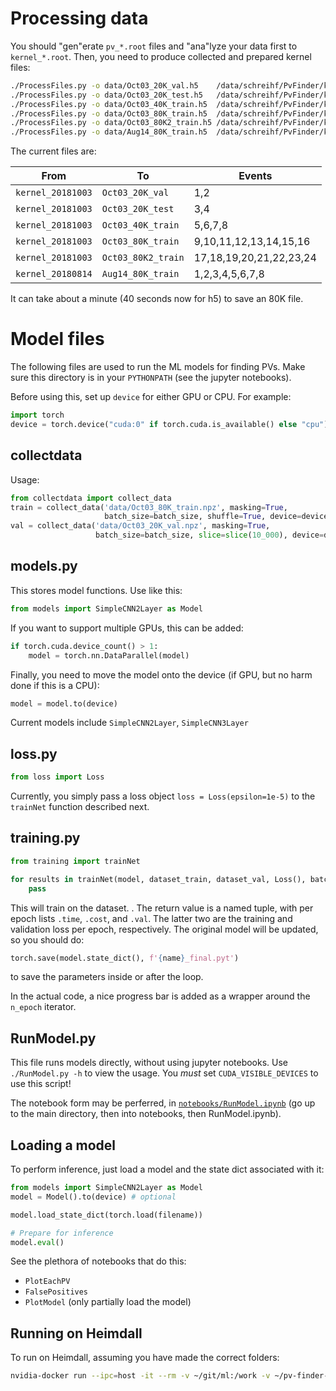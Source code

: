 # Processing data

You should "gen"erate `pv_*.root` files and "ana"lyze your data first to `kernel_*.root`. Then, you need to produce collected and prepared kernel files:

```bash
./ProcessFiles.py -o data/Oct03_20K_val.h5    /data/schreihf/PvFinder/kernel_20181003_{1,2}.root
./ProcessFiles.py -o data/Oct03_20K_test.h5   /data/schreihf/PvFinder/kernel_20181003_{3,4}.root
./ProcessFiles.py -o data/Oct03_40K_train.h5  /data/schreihf/PvFinder/kernel_20181003_{5,6,7,8}.root
./ProcessFiles.py -o data/Oct03_80K_train.h5  /data/schreihf/PvFinder/kernel_20181003_{9,10,11,12,13,14,15,16}.root
./ProcessFiles.py -o data/Oct03_80K2_train.h5 /data/schreihf/PvFinder/kernel_20181003_{17,18,19,20,21,22,23,24}.root
./ProcessFiles.py -o data/Aug14_80K_train.h5  /data/schreihf/PvFinder/kernel_20180814_{1,2,3,4,5,6,7,8}.root
```

The current files are:

|        From       |          To         |         Events          |
|-------------------|---------------------|-------------------------|
| `kernel_20181003` | `Oct03_20K_val`     | 1,2                     |
| `kernel_20181003` | `Oct03_20K_test`    | 3,4                     |
| `kernel_20181003` | `Oct03_40K_train`   | 5,6,7,8                 |
| `kernel_20181003` | `Oct03_80K_train`   | 9,10,11,12,13,14,15,16  |
| `kernel_20181003` | `Oct03_80K2_train`  | 17,18,19,20,21,22,23,24 |
| `kernel_20180814` | `Aug14_80K_train`   | 1,2,3,4,5,6,7,8         |

It can take about a minute (40 seconds now for h5) to save an 80K file.

# Model files

The following files are used to run the ML models for finding PVs. Make sure this directory is in your `PYTHONPATH` (see the jupyter notebooks).

Before using this, set up `device` for either GPU or CPU. For example:

```python
import torch
device = torch.device("cuda:0" if torch.cuda.is_available() else "cpu")
```

## collectdata

Usage:

```python
from collectdata import collect_data
train = collect_data('data/Oct03_80K_train.npz', masking=True,
                     batch_size=batch_size, shuffle=True, device=device)
val = collect_data('data/Oct03_20K_val.npz', masking=True,
                   batch_size=batch_size, slice=slice(10_000), device=device)
```

## models.py

This stores model functions. Use like this:

```python
from models import SimpleCNN2Layer as Model
```

If you want to support multiple GPUs, this can be added:

```python
if torch.cuda.device_count() > 1:
    model = torch.nn.DataParallel(model)
```

Finally, you need to move the model onto the device (if GPU, but no harm done if this is a CPU):

```python
model = model.to(device)
```

Current models include `SimpleCNN2Layer`, `SimpleCNN3Layer`


## loss.py

```python
from loss import Loss
```

Currently, you simply pass a loss object `loss = Loss(epsilon=1e-5)` to the `trainNet` function described next.

## training.py

```python
from training import trainNet

for results in trainNet(model, dataset_train, dataset_val, Loss(), batch, range(n_epochs), learning_rate=1e-3):
    pass
```

This will train on the dataset. . The return value is a named tuple, with per epoch lists `.time`, `.cost`, and `.val`. The latter two are the training and validation loss per epoch, respectively. The original model will be updated, so you should do:

```python
torch.save(model.state_dict(), f'{name}_final.pyt')
```

to save the parameters inside or after the loop.

In the actual code, a nice progress bar is added as a wrapper around the `n_epoch` iterator.

## RunModel.py

This file runs models directly, without using jupyter notebooks. Use `./RunModel.py -h` to view the usage. You *must* set `CUDA_VISIBLE_DEVICES` to use this script!

The notebook form may be perferred, in [`notebooks/RunModel.ipynb`](../notebooks/RunModel.ipynb) (go up to the main directory, then into notebooks, then RunModel.ipynb).


## Loading a model

To perform inference, just load a model and the state dict associated with it:

```python
from models import SimpleCNN2Layer as Model
model = Model().to(device) # optional

model.load_state_dict(torch.load(filename))

# Prepare for inference
model.eval()
```

See the plethora of notebooks that do this: 

* `PlotEachPV`
* `FalsePositives`
* `PlotModel` (only partially load the model)

## Running on Heimdall

To run on Heimdall, assuming you have made the correct folders:

```bash
nvidia-docker run --ipc=host -it --rm -v ~/git/ml:/work -v ~/pv-finder-data:/data nvcr.io/nvidia/pytorch:18.07-py3
```
